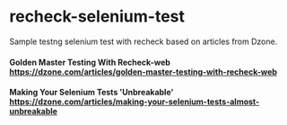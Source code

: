 # recheck-selenium-test
Sample testng selenium test with recheck based on articles from Dzone.

#### Golden Master Testing With Recheck-web https://dzone.com/articles/golden-master-testing-with-recheck-web

#### Making Your Selenium Tests 'Unbreakable' https://dzone.com/articles/making-your-selenium-tests-almost-unbreakable
